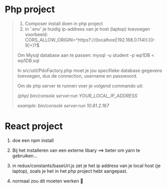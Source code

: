 # Php project

> 1. Composer install doen in php project
> 2. in '.env' je huidig ip-address van je host (laptop) toevoegen
>    voorbeeld: CORS_ALLOW_ORIGIN=^https?://(localhost|192\.168\.0\.114)(:[0-9]+)?\$
>
> Om Mysql database aan te passen:
> mysql -u student -p wp1DB < wp1DB.sql
>
> In src/util/PdoFactory.php moet je jou specifieke database gegevens toevoegen, dus de connection, username en passwoord.
>
> Om de php server te runnen voer je volgend commando uit:
>
> _(php) bin/console server:run YOUR_LOCAL_IP_ADDRESS_
>
> _example: bin/console server:run 10.81.2.167_

# React project

1. doe een npm install
2. Bij het installeren van een externe libary ==> beter om yarn te gebruiken...
3. in redux/constants/baseUrl.js zet je het ip address van je local host (je laptop), zoals je het in het php project hebt aangepast.

4. normaal zou dit moeten werken :clap:
